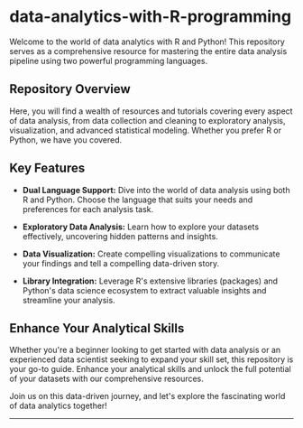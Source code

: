 


# data-analytics-with-R-programming
Welcome to the world of data analytics with R and Python! This repository serves as a comprehensive resource for mastering the entire data analysis pipeline using two powerful programming languages.

## Repository Overview
Here, you will find a wealth of resources and tutorials covering every aspect of data analysis, from data collection and cleaning to exploratory analysis, visualization, and advanced statistical modeling. Whether you prefer R or Python, we have you covered.

## Key Features
- **Dual Language Support:** Dive into the world of data analysis using both R and Python. Choose the language that suits your needs and preferences for each analysis task.

- **Exploratory Data Analysis:** Learn how to explore your datasets effectively, uncovering hidden patterns and insights.



- **Data Visualization:** Create compelling visualizations to communicate your findings and tell a compelling data-driven story.

- **Library Integration:** Leverage R's extensive libraries (packages) and Python's data science ecosystem to extract valuable insights and streamline your analysis.

## Enhance Your Analytical Skills
Whether you're a beginner looking to get started with data analysis or an experienced data scientist seeking to expand your skill set, this repository is your go-to guide. Enhance your analytical skills and unlock the full potential of your datasets with our comprehensive resources.

Join us on this data-driven journey, and let's explore the fascinating world of data analytics together!

---

